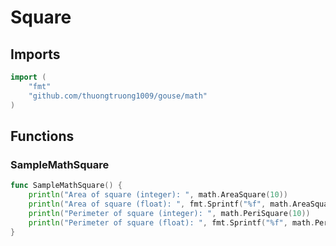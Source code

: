 # Square

## Imports

```go
import (
	"fmt"
	"github.com/thuongtruong1009/gouse/math"
)
```
## Functions


### SampleMathSquare

```go
func SampleMathSquare() {
	println("Area of square (integer): ", math.AreaSquare(10))
	println("Area of square (float): ", fmt.Sprintf("%f", math.AreaSquareF(10.0)))
	println("Perimeter of square (integer): ", math.PeriSquare(10))
	println("Perimeter of square (float): ", fmt.Sprintf("%f", math.PeriSquareF(10.0)))
}
```
